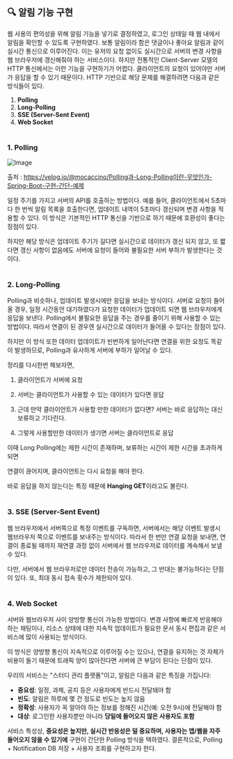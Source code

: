 ## 🔍 알림 기능 구현

웹 사용의 편의성을 위해 알림 기능을 넣기로 결정하였고, 로그인 상태일 때 웹 내에서 알림을 확인할 수 있도록 구현하였다. 보통 알림이라 함은 댓글이나 좋아요 알림과 같이 실시간 통신으로 이루어진다. 이는 유저의 요청 없이도 실시간으로 서버의 변경 사항을 웹 브라우저에 갱신해줘야 하는 서비스이다. 하지만 전통적인 Client-Server 모델의 HTTP 통신에서는 이런 기능을 구현하기가 어렵다. 클라이언트의 요청이 있어야만 서버가 응답을 할 수 있기 때문이다. HTTP 기반으로 해당 문제를 해결하려면 다음과 같은 방식들이 있다.

1. **Polling**
2. **Long-Polling**
3. **SSE (Server-Sent Event)**
4. **Web Socket**
<br></br>
### 1. Polling

![Image](https://github.com/user-attachments/assets/e0ce12cd-da0e-4d00-8a7d-8963fff623ec)

출처 : https://velog.io/@mocaccino/Polling과-Long-Polling이란-무엇인가-Spring-Boot-구현-간단-예제

일정 주기를 가지고 서버의 API를 호출하는 방법이다. 예를 들어, 클라이언트에서 5초마다 한 번씩 알림 목록을 호출한다면, 업데이트 내역이 5초마다 갱신되며 변경 사항을 적용할 수 있다. 이 방식은 기본적인 HTTP 통신을 기반으로 하기 때문에 호환성이 좋다는 장점이 있다.

하지만 해당 방식은 업데이트 주기가 길다면 실시간으로 데이터가 갱신 되지 않고, 또 짧다면 갱신 사항이 없음에도 서버에 요청이 들어와 불필요한 서버 부하가 발생한다는 것이다.
<br></br>
### 2. Long-Polling

Polling과 비슷하나, 업데이트 발생시에만 응답을 보내는 방식이다. 서버로 요청이 들어올 경우, 일정 시간동안 대기하였다가 요청한 데이터가 업데이트 되면 웹 브라우저에게 응답을 보낸다. Polling에서 불필요한 응답을 주는 경우를 줄이기 위해 사용할 수 있는 방법이다. 따라서 연결이 된 경우엔 실시간으로 데이터가 들어올 수 있다는 장점이 있다.

하지만 이 방식 또한 데이터 업데이트가 빈번하게 일어난다면 연결을 위한 요청도 똑같이 발생하므로, Polling과 유사하게 서버에 부하가 일어날 수 있다.

정리를 다시한번 해보자면,

1. 클라이언트가 서버에 요청

2. 서버는 클라이언트가 사용할 수 있는 데이터가 있다면 응답

3. 근데 만약 클라이언트가 사용할 만한 데이터가 없다면? 서버는 바로 응답하는 대신 보류하고 기다린다.

4. 그렇게 사용할만한 데이터가 생기면 서버는 클라이언트로 응답

이때 Long Polling에는 제한 시간이 존재하며, 보류하는 시간이 제한 시간을 초과하게 되면

연결이 끊어지며, 클라이언트는 다시 요청을 해야 한다.

바로 응답을 하지 않는다는 특징 때문에 **Hanging GET**이라고도 불린다.
<br></br>
### **3. SSE (Server-Sent Event)**

웹 브라우저에서 서버쪽으로 특정 이벤트를 구독하면, 서버에서는 해당 이벤트 발생시 웹브라우저 쪽으로 이벤트를 보내주는 방식이다. 따라서 한 번만 연결 요청을 보내면, 연결이 종료될 때까지 재연결 과정 없이 서버에서 웹 브라우저로 데이터를 계속해서 보낼 수 있다.

다만, 서버에서 웹 브라우저로만 데이터 전송이 가능하고, 그 반대는 불가능하다는 단점이 있다. 또, 최대 동시 접속 횟수가 제한되어 있다.
<br></br>
### **4. Web Socket**

서버와 웹브라우저 사이 양방향 통신이 가능한 방법이다. 변경 사항에 빠르게 반응해야하는 채팅이나, 리소스 상태에 대한 지속적 업데이트가 필요한 문서 동시 편집과 같은 서비스에 많이 사용되는 방식이다.

이 방식은 양방향 통신이 지속적으로 이루어질 수는 있으나, 연결을 유지하는 것 자체가 비용이 들기 때문에 트래픽 양이 많아진다면 서버에 큰 부담이 된다는 단점이 있다.

우리의 서비스는 "스터디 관리 플랫폼"이고, 알림은 다음과 같은 특징을 가집니다:

- **중요성**: 일정, 과제, 공지 등은 사용자에게 반드시 전달돼야 함
- **빈도**: 알림은 하루에 몇 건 정도로 빈도는 높지 않음
- **정확성**: 사용자가 꼭 알아야 하는 정보를 정해진 시간(예: 오전 9시)에 전달해야 함
- **대상**: 로그인한 사용자뿐만 아니라 **당일에 들어오지 않은 사용자도 포함**

서비스 특성상, **중요성은 높지만, 실시간 반응성은 덜 중요하며, 사용자는 앱/웹을 자주 들어오지 않을 수 있기에** 구현이 간단한 Polling 방식을 택하였다. 결론적으로, Polling + Notification DB 저장 + 사용자 조회를 구현하고자 한다.